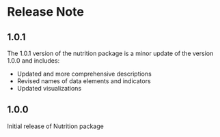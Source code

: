 # Release Note

## 1.0.1

The 1.0.1 version of the nutrition package is a minor update of the version 1.0.0 and includes:

- Updated and more comprehensive descriptions
- Revised names of data elements and indicators
- Updated visualizations

## 1.0.0

Initial release of Nutrition package
